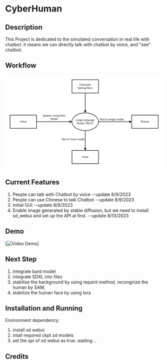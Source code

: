 # CyberHuman

## Description
This Project is dedicated to the simulated conversation in real life with chatbot. it means we can directly talk with chatbot by voice, and "see" chatbot.

## Workflow
![](workflow.png)

## Current Features
1. People can talk with Chatbot by voice --update 8/9/2023
2. People can use Chinese to talk Chatbot  --update 8/9/2023
3. Initial GUI   --update 8/9/2023
4. Enable image generated by stable diffusion, but we need to install sd_webui and set up the API at first.   --update 8/13/2023

## Demo
[![Video Demo](https://youtu.be/QuJcbYLh95I)]

## Next Step
1. integrate bard model
2. integrate SDXL into files
3. stabilize the background by using repaint method, recongnize the human by SAM, 
4. stabilize the human face by using lora

## Installation and Running
Environment dependency:
1. install sd webui
2. intall required ckpt sd models 
3. set the api of sd webui as true.
waiting...

## Credits


